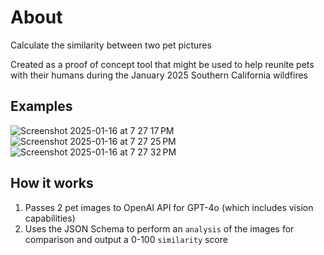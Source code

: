 # About
Calculate the similarity between two pet pictures

Created as a proof of concept tool that might be used to help reunite pets with their humans during the January 2025 Southern California wildfires

## Examples


![Screenshot 2025-01-16 at 7 27 17 PM](https://github.com/user-attachments/assets/f9594f24-1ab8-46ab-b940-b7249dac6828)
![Screenshot 2025-01-16 at 7 27 25 PM](https://github.com/user-attachments/assets/1878087a-7326-4ed1-835c-a4cc5d490838)
![Screenshot 2025-01-16 at 7 27 32 PM](https://github.com/user-attachments/assets/e8994337-dd34-40a0-a978-033f98e2e645)

## How it works
1. Passes 2 pet images to OpenAI API for GPT-4o (which includes vision capabilities)
2. Uses the JSON Schema to perform an `analysis` of the images for comparison and output a 0-100 `similarity` score
